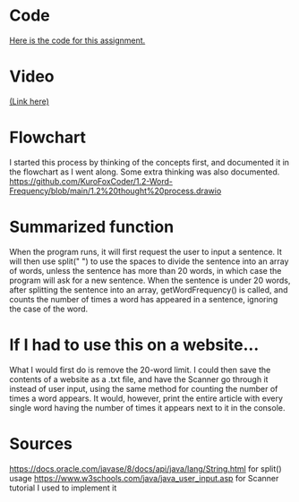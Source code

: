 # Code
[Here is the code for this assignment.](https://github.com/KuroFoxCoder/1.2-Word-Frequency/blob/main/word-sort-code.md)

# Video
[(Link here)](https://drive.google.com/file/d/1UbiN5ia3lGlDDKuyJ8Xc22xbrOebh2qL/view?usp=sharing)

# Flowchart
I started this process by thinking of the concepts first, and documented it in the flowchart as I went along. Some extra thinking was also documented. https://github.com/KuroFoxCoder/1.2-Word-Frequency/blob/main/1.2%20thought%20process.drawio

# Summarized function
When the program runs, it will first request the user to input a sentence. It will then use split(" ") to use the spaces to divide the sentence into an array of words, unless the sentence has more than 20 words, in which case the program will ask for a new sentence.
When the sentence is under 20 words, after splitting the sentence into an array, getWordFrequency() is called, and counts the number of times a word has appeared in a sentence, ignoring the case of the word.

# If I had to use this on a website...
What I would first do is remove the 20-word limit. I could then save the contents of a website as a .txt file, and have the Scanner go through it instead of user input, using the same method for counting the number of times a word appears. It would, however, print the entire article with every single word having the number of times it appears next to it in the console.

# Sources
https://docs.oracle.com/javase/8/docs/api/java/lang/String.html for split() usage
https://www.w3schools.com/java/java_user_input.asp for Scanner tutorial I used to implement it
